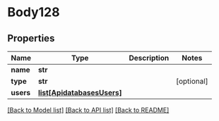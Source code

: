 # Body128

## Properties
Name | Type | Description | Notes
------------ | ------------- | ------------- | -------------
**name** | **str** |  | 
**type** | **str** |  | [optional] 
**users** | [**list[ApidatabasesUsers]**](ApidatabasesUsers.md) |  | 

[[Back to Model list]](../README.md#documentation-for-models) [[Back to API list]](../README.md#documentation-for-api-endpoints) [[Back to README]](../README.md)


